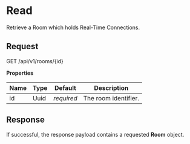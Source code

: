 # Read

Retrieve a Room which holds Real-Time Connections.



## Request

GET /api/v1/rooms/{id}

**Properties**

Name   | Type | Default    | Description
------ | ---- | ---------- | ------------------
id     | Uuid | _required_ | The room identifier.



## Response

If successful, the response payload contains a requested **Room** object.
